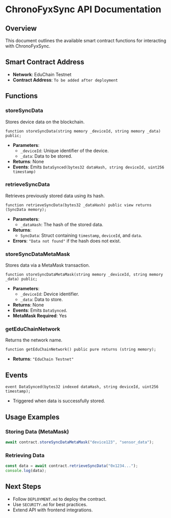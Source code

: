 # ChronoFyxSync API Documentation

## Overview
This document outlines the available smart contract functions for interacting with ChronoFyxSync.

## Smart Contract Address
- **Network**: EduChain Testnet
- **Contract Address**: `To be added after deployment`

## Functions

### **storeSyncData**
Stores device data on the blockchain.
```solidity
function storeSyncData(string memory _deviceId, string memory _data) public;
```
- **Parameters**:
  - `_deviceId`: Unique identifier of the device.
  - `_data`: Data to be stored.
- **Returns**: None
- **Events**: Emits `DataSynced(bytes32 dataHash, string deviceId, uint256 timestamp)`

### **retrieveSyncData**
Retrieves previously stored data using its hash.
```solidity
function retrieveSyncData(bytes32 _dataHash) public view returns (SyncData memory);
```
- **Parameters**:
  - `_dataHash`: The hash of the stored data.
- **Returns**:
  - `SyncData`: Struct containing `timestamp`, `deviceId`, and `data`.
- **Errors**: `"Data not found"` if the hash does not exist.

### **storeSyncDataMetaMask**
Stores data via a MetaMask transaction.
```solidity
function storeSyncDataMetaMask(string memory _deviceId, string memory _data) public;
```
- **Parameters**:
  - `_deviceId`: Device identifier.
  - `_data`: Data to store.
- **Returns**: None
- **Events**: Emits `DataSynced`.
- **MetaMask Required**: Yes

### **getEduChainNetwork**
Returns the network name.
```solidity
function getEduChainNetwork() public pure returns (string memory);
```
- **Returns**: `"EduChain Testnet"`

## Events
```solidity
event DataSynced(bytes32 indexed dataHash, string deviceId, uint256 timestamp);
```
- Triggered when data is successfully stored.

## Usage Examples
### Storing Data (MetaMask)
```js
await contract.storeSyncDataMetaMask("device123", "sensor_data");
```

### Retrieving Data
```js
const data = await contract.retrieveSyncData("0x1234...");
console.log(data);
```

## Next Steps
- Follow `DEPLOYMENT.md` to deploy the contract.
- Use `SECURITY.md` for best practices.
- Extend API with frontend integrations.
